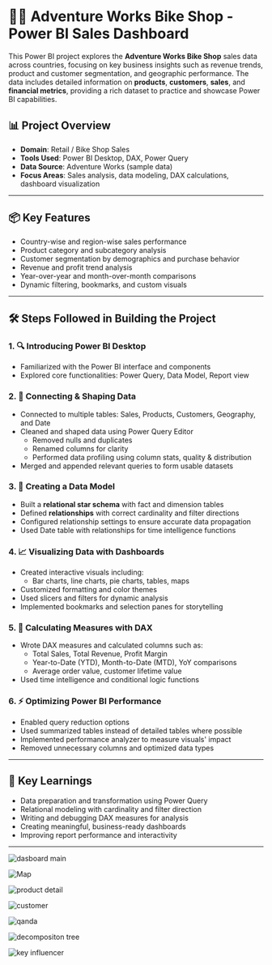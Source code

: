 # 🚴‍♂️ Adventure Works Bike Shop - Power BI Sales Dashboard

This Power BI project explores the **Adventure Works Bike Shop** sales data across countries, focusing on key business insights such as revenue trends, product and customer segmentation, and geographic performance. The data includes detailed information on **products**, **customers**, **sales**, and **financial metrics**, providing a rich dataset to practice and showcase Power BI capabilities.

## 📊 Project Overview

- **Domain**: Retail / Bike Shop Sales
- **Tools Used**: Power BI Desktop, DAX, Power Query
- **Data Source**: Adventure Works (sample data)
- **Focus Areas**: Sales analysis, data modeling, DAX calculations, dashboard visualization

---

## 📦 Key Features

- Country-wise and region-wise sales performance
- Product category and subcategory analysis
- Customer segmentation by demographics and purchase behavior
- Revenue and profit trend analysis
- Year-over-year and month-over-month comparisons
- Dynamic filtering, bookmarks, and custom visuals

---

## 🛠️ Steps Followed in Building the Project

### 1. 🔍 Introducing Power BI Desktop

- Familiarized with the Power BI interface and components
- Explored core functionalities: Power Query, Data Model, Report view

### 2. 🔗 Connecting & Shaping Data

- Connected to multiple tables: Sales, Products, Customers, Geography, and Date
- Cleaned and shaped data using Power Query Editor
  - Removed nulls and duplicates
  - Renamed columns for clarity
  - Performed data profiling using column stats, quality & distribution
- Merged and appended relevant queries to form usable datasets

### 3. 🧩 Creating a Data Model

- Built a **relational star schema** with fact and dimension tables
- Defined **relationships** with correct cardinality and filter directions
- Configured relationship settings to ensure accurate data propagation
- Used Date table with relationships for time intelligence functions

### 4. 📈 Visualizing Data with Dashboards

- Created interactive visuals including:
  - Bar charts, line charts, pie charts, tables, maps
- Customized formatting and color themes
- Used slicers and filters for dynamic analysis
- Implemented bookmarks and selection panes for storytelling

### 5. 🧮 Calculating Measures with DAX

- Wrote DAX measures and calculated columns such as:
  - Total Sales, Total Revenue, Profit Margin
  - Year-to-Date (YTD), Month-to-Date (MTD), YoY comparisons
  - Average order value, customer lifetime value
- Used time intelligence and conditional logic functions

### 6. ⚡ Optimizing Power BI Performance

- Enabled query reduction options
- Used summarized tables instead of detailed tables where possible
- Implemented performance analyzer to measure visuals' impact
- Removed unnecessary columns and optimized data types

---

## 📌 Key Learnings

- Data preparation and transformation using Power Query
- Relational modeling with cardinality and filter direction
- Writing and debugging DAX measures for analysis
- Creating meaningful, business-ready dashboards
- Improving report performance and interactivity

---

![dasboard main](https://github.com/user-attachments/assets/9f2cbbde-164c-4957-b42f-89d5f9d3825f)


![Map](https://github.com/user-attachments/assets/81dc0d1a-62a2-470e-bee7-880bc525d7c7)

![product detail](https://github.com/user-attachments/assets/a64b766b-ebc2-4739-8a02-73ca8ed7174e)

![customer](https://github.com/user-attachments/assets/e428b64a-9d24-406a-8fdf-78d6695b4541)

![qanda](https://github.com/user-attachments/assets/fe343ee6-3db2-405c-8313-3d98406dc07e)

![decompositon tree](https://github.com/user-attachments/assets/b0e9f531-2a52-4939-8ab5-5ebce1764cca)

![key influencer](https://github.com/user-attachments/assets/32175ef7-390a-4c00-a7ec-be22a97e5264)
